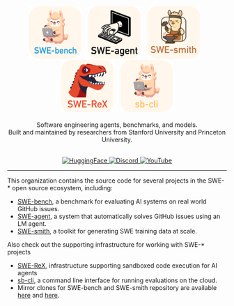 <div align="center" style="margin-bottom:1em">
  <div>
    <a href="https://github.com/SWE-bench/SWE-bench"><img src="swebench_logo_text_below.svg" alt="SWE-bench" height="120px"></a>
    &nbsp;&nbsp;
    <a href="https://github.com/SWE-agent/SWE-agent"><img src="sweagent_logo_text_below.svg" alt="SWE-agent" height="120px"></a>
    &nbsp;&nbsp;
    <a href="https://github.com/SWE-bench/SWE-smith"><img src="swesmith_logo_text_below.svg" alt="SWE-smith" height="120px"></a>
    &nbsp;&nbsp;
    <a href="https://github.com/SWE-agent/SWE-ReX"><img src="swerex_logo_text_below.svg" alt="SWE-ReX" height="120px"></a>
    &nbsp;&nbsp;
    <a href="https://github.com/SWE-bench/sb-cli"><img src="sbcli_logo_text_below.svg" alt="sb-cli" height="120px"></a>
  </div>
  <br>
  <div>Software engineering agents, benchmarks, and models.</div>
  <div>Built and maintained by researchers from Stanford University and Princeton University.</div>
  <br>
  <p align="center">
    <a href="[https://www.python.org/](https://huggingface.co/SWE-bench)">
      <img alt="HuggingFace" src="https://img.shields.io/badge/Hugging%20Face-FFD21E?logo=huggingface&logoColor=000">
    </a>
    <a href="https://discord.gg/AVEFbBn2rH">
      <img alt="Discord" src="https://img.shields.io/badge/Discord-%235865F2.svg?&logo=discord&logoColor=white">
    </a>
    <a href="http://youtube.com/@SWE-bench">
      <img alt="YouTube" src="https://img.shields.io/badge/YouTube-%23FF0000.svg?&logo=YouTube&logoColor=white">
    </a>
  </p>
</div>
<hr/>

This organization contains the source code for several projects in the SWE-* open source ecosystem, including:
* [SWE-bench](https://swe-bench.github.io/), a benchmark for evaluating AI systems on real world GitHub issues.
* [SWE-agent](https://swe-agent.com/), a system that automatically solves GitHub issues using an LM agent.
* [SWE-smith](https://swe-smith.com/), a toolkit for generating SWE training data at scale.

Also check out the supporting infrastructure for working with SWE-* projects
* [SWE-ReX](https://github.com/SWE-agent/SWE-ReX), infrastructure supporting sandboxed code execution for AI agents
* [sb-cli](https://github.com/SWE-bench/sb-cli), a command line interface for running evaluations on the cloud.
* Mirror clones for SWE-bench and SWE-smith repository are available [here](https://github.com/SWE-bench-repos) and [here](https://github.com/orgs/swesmith/repositories).
